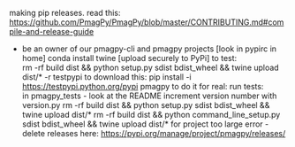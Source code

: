 making pip releases.
read this: https://github.com/PmagPy/PmagPy/blob/master/CONTRIBUTING.md#compile-and-release-guide
- be an owner of our pmagpy-cli and pmagpy projects [look in pypirc in home]
conda install twine [upload securely to PyPi]
to test:  
rm -rf build dist && python setup.py sdist bdist_wheel && twine upload dist/* -r testpypi
to download this:  pip install -i https://testpypi.python.org/pypi pmagpy
to do it for real: 
run tests:  
in pmagpy_tests - look at the README
increment version number with version.py
rm -rf build dist && python setup.py sdist bdist_wheel && twine upload dist/*
rm -rf build dist && python command_line_setup.py sdist bdist_wheel && twine upload dist/*
for project too large error - delete releases here: https://pypi.org/manage/project/pmagpy/releases/

